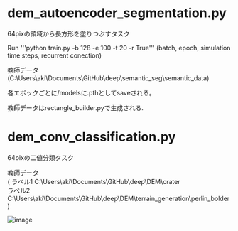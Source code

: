 # dem_autoencoder_segmentation.py
64pixの領域から長方形を塗りつぶすタスク

Run '''python train.py -b 128 -e 100 -t 20 -r True'''
(batch, epoch, simulation time steps, recurrent conection)

教師データ
(C:\Users\aki\Documents\GitHub\deep\semantic_seg\semantic_data)

各エポックごとに/modelsに.pthとしてsaveされる。  

教師データはrectangle_builder.pyで生成される.


# dem_conv_classification.py

64pixの二値分類タスク

教師データ  
(
    ラベル1
    C:\Users\aki\Documents\GitHub\deep\DEM\crater  
    ラベル2
    C:\Users\aki\Documents\GitHub\deep\DEM\terrain_generation\perlin_bolder
)

![image](https://user-images.githubusercontent.com/56909755/118626459-dc948400-b805-11eb-8c57-f77c62fbeb1e.png)
